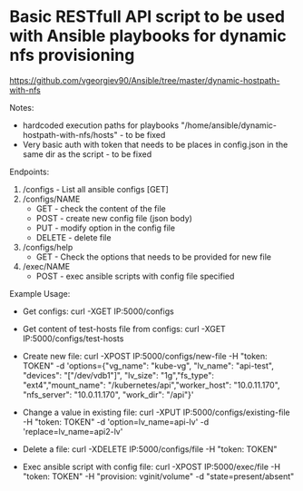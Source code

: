 # Basic RESTfull API script to be used with Ansible playbooks for dynamic nfs provisioning
https://github.com/vgeorgiev90/Ansible/tree/master/dynamic-hostpath-with-nfs

Notes:
* hardcoded execution paths for playbooks "/home/ansible/dynamic-hostpath-with-nfs/hosts" - to be fixed
* Very basic auth with token that needs to be places in config.json in the same dir as the script - to be fixed

Endpoints:
1. /configs   -   List all ansible configs [GET]
2. /configs/NAME 
   * GET    - check the content of the file
   * POST   - create new config file (json body)
   * PUT    - modify option in the config file
   * DELETE - delete file 
3. /configs/help
   * GET    - Check the options that needs to be provided for new file
3. /exec/NAME
   * POST   - exec ansible scripts with config file specified

Example Usage:
* Get configs:
curl -XGET IP:5000/configs

* Get content of test-hosts file from configs:
curl -XGET IP:5000/configs/test-hosts

* Create new file:
curl -XPOST IP:5000/configs/new-file -H "token: TOKEN" -d 'options={"vg_name": "kube-vg", "lv_name": "api-test", "devices": "[\"/dev/vdb1\"]", "lv_size": "1g","fs_type": "ext4","mount_name": "/kubernetes/api","worker_host": "10.0.11.170", "nfs_server": "10.0.11.170", "work_dir": "/api"}'

* Change a value in existing file:
curl -XPUT IP:5000/configs/existing-file -H "token: TOKEN" -d 'option=lv_name=api-lv' -d 'replace=lv_name=api2-lv'

* Delete a file:
curl -XDELETE IP:5000/configs/file -H "token: TOKEN"

* Exec ansible script with config file:
curl -XPOST IP:5000/exec/file -H "token: TOKEN" -H "provision: vginit/volume" -d "state=present/absent"

